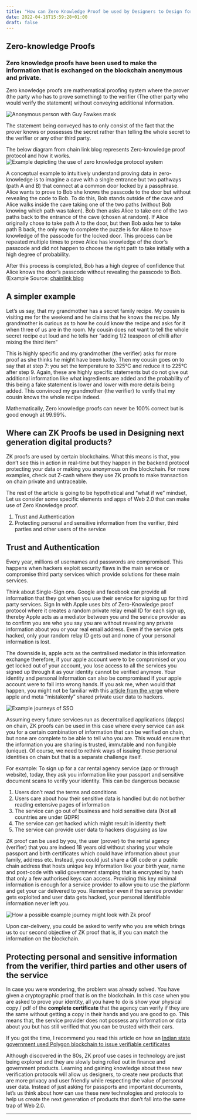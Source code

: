 ```yaml
---
title: "How can Zero Knowledge Proof be used by Designers to Design for Privacy"
date: 2022-04-16T15:59:28+01:00
draft: false
---
```


## Zero-knowledge Proofs
### Zero knowledge proofs have been used to make the information that is exchanged on the blockchain anonymous and private.

Zero knowledge proofs are mathematical proofing system where the prover (the party who has to prove something) to the verifier (The other party who would verify the statement) without conveying additional information.

![Anonymous person with Guy Fawkes mask](https://benhur.me/img/Zkproof/Cover.jpeg)

The statement being conveyed has to only consist of the fact that the prover knows or possesses the secret rather than telling the whole secret to the verifier or any other third party. 

The below diagram from chain link blog represents Zero-knowledge proof protocol and how it works. 
![Example depicting the use of zero knowledge protocol system](https://benhur.me/img/Zkproof/Zkexample.png)

A conceptual example to intuitively understand proving data in zero-knowledge is to imagine a cave with a single entrance but two pathways (path A and B) that connect at a common door locked by a passphrase. Alice wants to prove to Bob she knows the passcode to the door but without revealing the code to Bob. To do this, Bob stands outside of the cave and Alice walks inside the cave taking one of the two paths (without Bob knowing which path was taken). Bob then asks Alice to take one of the two paths back to the entrance of the cave (chosen at random). If Alice originally chose to take path A to the door, but then Bob asks her to take path B back, the only way to complete the puzzle is for Alice to have knowledge of the passcode for the locked door. This process can be repeated multiple times to prove Alice has knowledge of the door’s passcode and did not happen to choose the right path to take initially with a high degree of probability.

After this process is completed, Bob has a high degree of confidence that Alice knows the door’s passcode without revealing the passcode to Bob. (Example Source: [chainlink blog](https://blog.chain.link/what-is-a-zero-knowledge-proof-zkp/)

## A simpler example
Let’s us say, that my grandmother has a secret family recipe. My cousin is  visiting me for the weekend and he claims that he knows the recipe. My grandmother is curious as to how he could know the recipe and asks for it when three of us are in the room. My cousin does not want to tell the whole secret recipe out loud and he tells her “adding 1/2 teaspoon of chilli after mixing the third item”  

This is highly specific and my grandmother (the verifier) asks for more proof as she thinks he might have been lucky. Then my cousin goes on to say that at step 7: you set the temperature to 325°C and reduce it to 225°C after step 9. Again, these are highly specific statements but do not give out additional information like what ingredients are added and the probability of this being a fake statement is lower and lower with more details being added. This convinced my grandmother (the verifier) to verify that my cousin knows the whole recipe indeed. 

Mathematically, Zero knowledge proofs can never be 100% correct but is good enough at 99.99%.

## Where can ZK Proofs be used in Designing next generation digital products?
ZK proofs are used by certain blockchains. What this means is that, you don’t see this in action in real-time but they happen in the backend protocol protecting your data or making you anonymous on the blockchain. For more examples, check out Z-cash where they use ZK proofs to make transaction on chain private and untraceable.

The rest of the article is going to be hypothetical and “what if we” mindset, Let us consider some specific elements and apps of Web 2.0 that can make use of Zero Knowledge proof. 
 
1. Trust and Authentication 
2. Protecting personal and sensitive information from the verifier, third parties and other users of the service

## Trust and Authentication 
Every year, millions of usernames and passwords are compromised. This happens when hackers exploit security flaws in the main service or compromise third party services which provide solutions for these main services. 

Think about Single-Sign ons. Google and facebook can provide all information that they got when you use their service for signing up for third party services. Sign In with Apple uses bits of Zero-Knowledge proof protocol where it creates a random private relay email ID for each sign up, thereby Apple acts as a mediator between you and the service provider as to confirm you are who you say you are without revealing any private information about you or your real email address. Even if the service gets hacked, only your random relay ID gets out and none of your personal information is lost. 

The downside is, apple acts as the centralised mediator in this information exchange therefore, if your apple account were to be compromised or you get locked out of your account, you lose access to all the services you signed up through it as your identity cannot be verified anymore. Your identity and personal information can also be compromised if your apple account were to fall into wrong hands. If you ask me, when would that happen, you might not be familiar with this [article from the verge](https://www.theverge.com/2022/3/30/23003600/apple-meta-shared-data-hackers-pretending-law-enforcement-officials) where apple and meta “mistakenly” shared private user data to hackers.

![Example journeys of SSO](https://benhur.me/img/Zkproof/SSO-journey.png)

Assuming every future services run as decentralised applications (dapps) on chain, ZK proofs can be used in this case where every service can ask you for a certain combination of information that can be verified on chain, but none are complete to be able to tell who you are. This would ensure that the information you are sharing is trusted, immutable and non fungible (unique). Of course, we need to rethink ways of issuing these personal identities on chain but that is a separate challenge itself.

For example: To sign up for a car rental agency service (app or through website), today, they ask you information like your passport and sensitive document scans to verify your identity. This can be dangerous because
1. Users don’t read the terms and conditions
2. Users care about how their sensitive data is handled but do not bother reading extensive pages of information
3. The service can go out of business and hold sensitive data (Not all countries are under GDPR)
4. The service can get hacked which might result in identity theft
5. The service can provide user data to hackers disguising as law

ZK proof can be used by you, the user (prover) to the rental agency (verifier) that you are indeed 18 years old without sharing your whole passport and birth certificates which could have information about your family, address etc. Instead, you could just share a QR code or a public chain address that hosts unique key information like your birth year, name and post-code with valid government stamping that is encrypted by hash that only a few authorised keys can access. Providing this key minimal information is enough for a service provider to allow you to use the platform and get your car delivered to you. Remember even if the service provider gets exploited and user data gets hacked, your personal identifiable information never left you.

![How a possible example journey might look with Zk proof ](https://benhur.me/img/Zkproof/Good-journey.png)

Upon car-delivery, you could be asked to verify who you are which brings us to our second objective of ZK proof that is, if you can match the information on the blockchain.

## Protecting personal and sensitive information from the verifier, third parties and other users of the service
In case you were wondering, the problem was already solved. You have given a cryptographic proof that is on the blockchain. In this case when you are asked to prove your identity, all you have to do is show your physical copy / pdf of the **complete certificate** that the agency can verify if they are the same without getting a copy in their hands and you are good to go. This means that, the service provider does not possess any information or data about you but has still verified that you can be trusted with their cars. 

If you got the time, I recommend you read this article on how an [Indian state government used Polygon blockchain to issue verifiable certificates](https://cointelegraph.com/news/indian-state-gov-t-uses-polygon-to-issue-verifiable-caste-certificates)

Although discovered in the 80s, ZK proof use cases in technology are just being explored and they are slowly being rolled out in finance and government products. Learning and gaining knowledge about these new verification protocols will allow us designers, to create new products that are more privacy and user friendly while respecting the value of personal user data. Instead of just asking for passports and important documents, let’s us think about how can use these new technologies and protocols to help us create the next generation of products that don’t fall into the same trap of Web 2.0.
 
*** 
